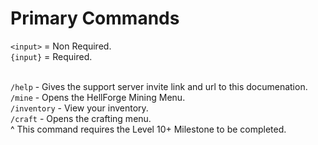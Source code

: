 # Primary Commands
`<input>` = Non Required. <br>
`{input}` = Required. <br>
<br>

`/help` - Gives the support server invite link and url to this documenation. <br>
`/mine` - Opens the HellForge Mining Menu. <br>
`/inventory` - View your inventory. <br>
`/craft` - Opens the crafting menu. <br>
^ This command requires the Level 10+ Milestone to be completed. <br>
